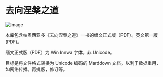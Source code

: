 # 去向涅槃之道

![image](https://user-images.githubusercontent.com/63999293/162155720-fde9f65c-f98f-46b5-bb3f-b8a37301cef3.png)


本库包含帕奥西亚多《去向涅槃之道》一书的缅文正式版（PDF）。英文第一版(PDF)。

缅文正式版（PDF）为 Win Innwa 字体，非 Unicode。

目标是将文件格式转换为 Unicode 编码的 Marddown 文档。以利于数据重用，如网络传播。再排版，修订等。
